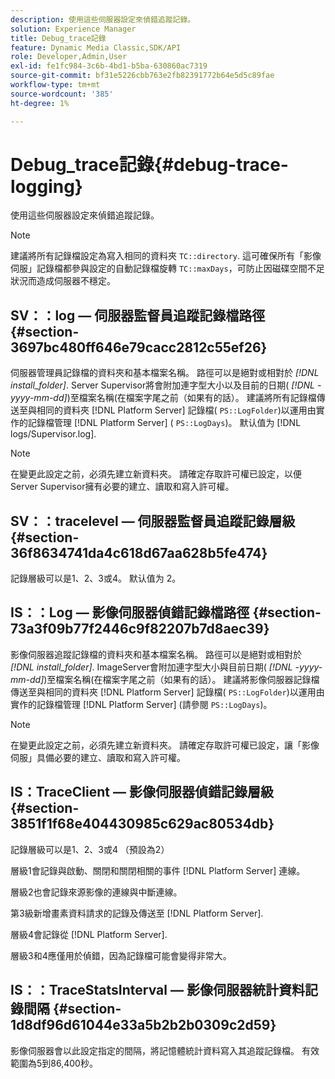 ```yaml
---
description: 使用這些伺服器設定來偵錯追蹤記錄。
solution: Experience Manager
title: Debug_trace記錄
feature: Dynamic Media Classic,SDK/API
role: Developer,Admin,User
exl-id: fe1fc984-3c6b-4bd1-b5ba-630860ac7319
source-git-commit: bf31e5226cbb763e2fb82391772b64e5d5c89fae
workflow-type: tm+mt
source-wordcount: '385'
ht-degree: 1%

---
```


# Debug_trace記錄{#debug-trace-logging}

使用這些伺服器設定來偵錯追蹤記錄。

>[!NOTE]
>
>建議將所有記錄檔設定為寫入相同的資料夾 `TC::directory`. 這可確保所有「影像伺服」記錄檔都參與設定的自動記錄檔旋轉 `TC::maxDays`，可防止因磁碟空間不足狀況而造成伺服器不穩定。

## SV：：log — 伺服器監督員追蹤記錄檔路徑 {#section-3697bc480ff646e79cacc2812c55ef26}

伺服器管理員記錄檔的資料夾和基本檔案名稱。 路徑可以是絕對或相對於 *[!DNL install_folder]*. Server Supervisor將會附加連字型大小以及目前的日期( *[!DNL -yyyy-mm-dd]*)至檔案名稱(在檔案字尾之前（如果有的話）。 建議將所有記錄檔傳送至與相同的資料夾 [!DNL Platform Server] 記錄檔( `PS::LogFolder`)以運用由實作的記錄檔管理 [!DNL Platform Server] ( `PS::LogDays`)。 默认值为 [!DNL logs/Supervisor.log].

>[!NOTE]
>
>在變更此設定之前，必須先建立新資料夾。 請確定存取許可權已設定，以便Server Supervisor擁有必要的建立、讀取和寫入許可權。

## SV：：tracelevel — 伺服器監督員追蹤記錄層級 {#section-36f8634741da4c618d67aa628b5fe474}

記錄層級可以是1、2、3或4。 默认值为 2。

## IS：：Log — 影像伺服器偵錯記錄檔路徑 {#section-73a3f09b77f2446c9f82207b7d8aec39}

影像伺服器追蹤記錄檔的資料夾和基本檔案名稱。 路徑可以是絕對或相對於 *[!DNL install_folder]*. ImageServer會附加連字型大小與目前日期( *[!DNL -yyyy-mm-dd]*)至檔案名稱(在檔案字尾之前（如果有的話）。 建議將影像伺服器記錄檔傳送至與相同的資料夾 [!DNL Platform Server] 記錄檔( `PS::LogFolder`)以運用由實作的記錄檔管理 [!DNL Platform Server] (請參閱 `PS::LogDays`)。

>[!NOTE]
>
>在變更此設定之前，必須先建立新資料夾。 請確定存取許可權已設定，讓「影像伺服」具備必要的建立、讀取和寫入許可權。

## IS：TraceClient — 影像伺服器偵錯記錄層級 {#section-3851f1f68e404430985c629ac80534db}

記錄層級可以是1、2、3或4 （預設為2）

層級1會記錄與啟動、關閉和關閉相關的事件 [!DNL Platform Server] 連線。

層級2也會記錄來源影像的連線與中斷連線。

第3級新增畫素資料請求的記錄及傳送至 [!DNL Platform Server].

層級4會記錄從 [!DNL Platform Server].

層級3和4應僅用於偵錯，因為記錄檔可能會變得非常大。

## IS：：TraceStatsInterval — 影像伺服器統計資料記錄間隔 {#section-1d8df96d61044e33a5b2b2b0309c2d59}

影像伺服器會以此設定指定的間隔，將記憶體統計資料寫入其追蹤記錄檔。 有效範圍為5到86,400秒。
